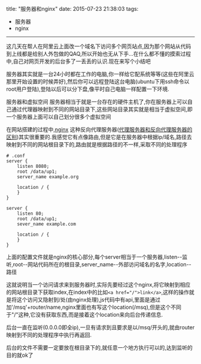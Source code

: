title: "服务器和nginx"
date: 2015-07-23 21:38:03
tags:
- 服务器
- nginx
---

这几天在帮人在阿里云上面改一个域名下访问多个网页站点,因为那个网站从代码到上线都是给别人外包做的QAQ,所以开始也无从下手...在什么都不懂的摸索过程中,自己对网页开发的后台多了一丢丢的认识.现在来写个小结吧

服务器其实就是一台24小时都在工作的电脑,你一样给它配系统等等(这些在阿里云那里开始设置的时候弄好),然后你可以远程登陆这台电脑(ubuntu下用ssh命令以root用户登陆),登陆以后可以分下盘,像平时自己电脑一样配置一下环境.

服务器和虚拟空间
服务器相当于就是一台存在的硬件主机了,你在服务器上可以自己通过代理器映射到不同的网站目录下,这些网站目录其实就是相当于虚拟空间,即一个服务器上面可以自己划分很多个虚拟空间

在网站搭建的过程中,[nginx](http://nginx.org/en/docs/beginners_guide.html)
这种反向代理服务器([代理服务器和反向代理服务器的区别](http://www.tuicool.com/articles/eiYRbu))其实很重要的.我感觉它有点像路由,但是它是在服务器中根据ip/域名,路径去映射到不同的网站根目录下的,路由就是根据路径的不一样,采取不同的处理程序

``` 
# .conf
server {
    listen 8080;
    root /data/up1;
    server_name example.org

    location / {
    }
}

server {
    listen 80;
    root /data/up1;
    sever_name example.com

    location / {
    }
}
```

上面的配置文件就是nginx的核心部分,每个server相当于一个服务器,listen--监听,root--网站代码所在的根目录,server_name--外部访问域名的名字,location--路径

这就说明当一个访问请求来到服务器时,实际先要经过这个nginx,将它映射到相应的网站根目录下获取index,在index中的比如`<a href="/">link</a>`,这样的操作就是将这个访问又隐射到/处(由nginx处理),js代码中有api,里面是通过加'/msq'+router/name,nginx里面也有写这个location(/msq),但是这个不同于"/"这种,它没有获取东西,而是接着这个location来向后台传递信息.

后台一直在监听(0.0.0.0即全ip),一旦有请求到且要求是以/msq/开头的,就由router映射到不同的处理程序中执行再返回.

后台的文件不需要一定要放在根目录下的,就任意一个地方执行可以的,达到监听的目的就ok了

